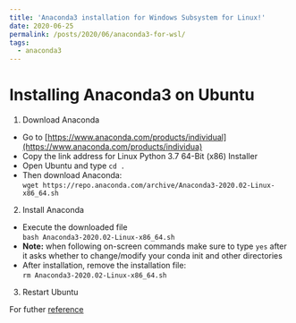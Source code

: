 ```yaml
---
title: 'Anaconda3 installation for Windows Subsystem for Linux!'
date: 2020-06-25
permalink: /posts/2020/06/anaconda3-for-wsl/
tags:
  - anaconda3
---
```


Installing Anaconda3 on Ubuntu
======
1. Download Anaconda
- Go to [https://www.anaconda.com/products/individual](https://www.anaconda.com/products/individua)
- Copy the link address for Linux Python 3.7 64-Bit (x86) Installer
- Open Ubuntu and type ```cd .```  
- Then download Anaconda:    
```wget https://repo.anaconda.com/archive/Anaconda3-2020.02-Linux-x86_64.sh```

2. Install Anaconda
- Execute the downloaded file  
```bash Anaconda3-2020.02-Linux-x86_64.sh```  
- **Note:** when following on-screen commands make sure to type ```yes``` after it asks whether to change/modify your conda init and other directories 
- After installation, remove the installation file:  
```rm Anaconda3-2020.02-Linux-x86_64.sh```

3. Restart Ubuntu

For futher [reference](https://towardsdatascience.com/setting-up-a-data-science-environment-using-windows-subsystem-for-linux-wsl-c4b390803dd)
